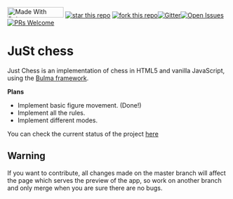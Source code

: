 <a href="https://bulma.io"><img src="https://bulma.io/images/made-with-bulma.png" width="128px" height="24px" alt="Made With Bulma"></a>
[![star this repo](http://githubbadges.com/star.svg?user=silvericarus&repo=just-chess&style=flat)](https://github.com/silver-icarus/just-chess)
[![fork this repo](http://githubbadges.com/fork.svg?user=silvericarus&repo=just-chess&style=flat)](https://github.com/silvericarus/just-chess/fork)[![Gitter](https://badges.gitter.im/just-chess/community.svg)](https://gitter.im/just-chess/community?utm_source=badge&utm_medium=badge&utm_campaign=pr-badge)[![Open Issues](http://githubbadges.herokuapp.com/silvericarus/just-chess/issues.svg?style=flat)](https://github.com/silvericarus/just-chess/issues)[![PRs Welcome](https://img.shields.io/badge/PRs-welcome-brightgreen.svg?style=flat-square)](https://github.com/silvericarus/just-chess/blob/master/CONTRIBUTING.md)
# JuSt chess
Just Chess is an implementation of chess in HTML5 and vanilla JavaScript, using the [
Bulma framework](https://www.bulma.io).

**Plans**

 - Implement basic figure movement. (Done!)
 - Implement all the rules.
 - Implement different modes.

You can check the current status of the project [here](https://justchess.netlify.com)

## Warning
If you want to contribute, all changes made on the master branch will affect the page which serves the preview of the app, so work on another branch and only merge when you are sure there are no bugs.

